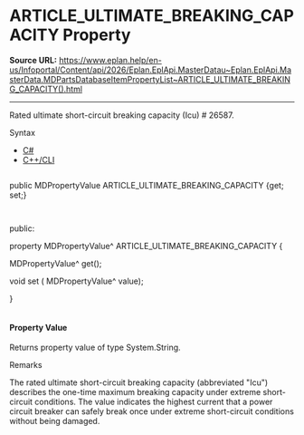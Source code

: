 # ARTICLE_ULTIMATE_BREAKING_CAPACITY Property

**Source URL:** https://www.eplan.help/en-us/Infoportal/Content/api/2026/Eplan.EplApi.MasterDatau~Eplan.EplApi.MasterData.MDPartsDatabaseItemPropertyList~ARTICLE_ULTIMATE_BREAKING_CAPACITY().html

---

Rated ultimate short-circuit breaking capacity (Icu) # 26587.

Syntax

- [C#](#i-syntax-CS)
- [C++/CLI](#i-syntax-CPP2005)

```
```
public MDPropertyValue ARTICLE_ULTIMATE_BREAKING_CAPACITY {get; set;}
```
```

```
```
public:

property MDPropertyValue^ ARTICLE_ULTIMATE_BREAKING_CAPACITY {

   MDPropertyValue^ get();

   void set (    MDPropertyValue^ value);

}
```
```

#### Property Value

Returns property value of type System.String.

Remarks

The rated ultimate short-circuit breaking capacity (abbreviated "Icu") describes the one-time maximum breaking capacity under extreme short-circuit conditions. The value indicates the highest current that a power circuit breaker can safely break once under extreme short-circuit conditions without being damaged.
